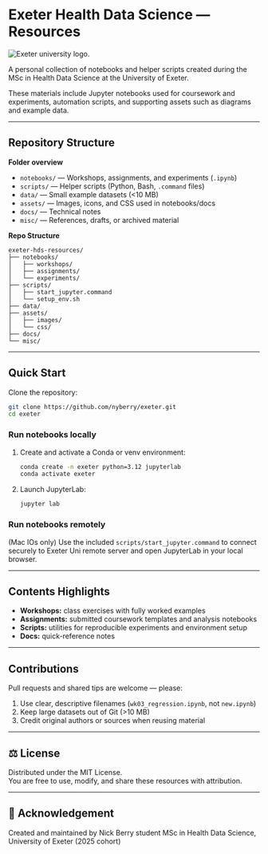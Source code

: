 # Exeter Health Data Science — Resources

<picture>
  <source media="(prefers-color-scheme: dark)" srcset="https://www.exeter.ac.uk/v8media/recruitmentsites/images/homepage/uoe-logo.svg">
  <source media="(prefers-color-scheme: light)" srcset="https://www.exeter.ac.uk/v8media/recruitmentsites/images/homepage/uoe-logo.svg">
  <img alt="Exeter university logo." src="https://www.exeter.ac.uk/v8media/recruitmentsites/images/homepage/uoe-logo.svg">
</picture>

A personal collection of notebooks and helper scripts created during the MSc in Health Data Science at the
University of Exeter.

These materials include Jupyter notebooks used for coursework and
experiments, automation scripts, and supporting assets such as diagrams and example data.

---

## Repository Structure

**Folder overview**

- `notebooks/` — Workshops, assignments, and experiments (`.ipynb`)
- `scripts/` — Helper scripts (Python, Bash, `.command` files)
- `data/` — Small example datasets (<10 MB)
- `assets/` — Images, icons, and CSS used in notebooks/docs
- `docs/` — Technical notes
- `misc/` — References, drafts, or archived material

**Repo Structure**

~~~
exeter-hds-resources/
├── notebooks/
│   ├── workshops/
│   ├── assignments/
│   └── experiments/
├── scripts/
│   ├── start_jupyter.command
│   └── setup_env.sh
├── data/
├── assets/
│   ├── images/
│   └── css/
├── docs/
└── misc/
~~~

---

## Quick Start

Clone the repository:

~~~bash
git clone https://github.com/nyberry/exeter.git
cd exeter
~~~

### Run notebooks locally

1. Create and activate a Conda or venv environment:

   ~~~bash
   conda create -n exeter python=3.12 jupyterlab
   conda activate exeter
   ~~~

2. Launch JupyterLab:

   ~~~bash
   jupyter lab
   ~~~

### Run notebooks remotely

(Mac IOs only) Use the included `scripts/start_jupyter.command` to connect securely to
Exeter Uni remote server and open JupyterLab in your local browser.

---

## Contents Highlights

- **Workshops:** class exercises with fully worked examples  
- **Assignments:** submitted coursework templates and analysis notebooks  
- **Scripts:** utilities for reproducible experiments and environment setup  
- **Docs:** quick-reference notes  

---

## Contributions

Pull requests and shared tips are welcome — please:

1. Use clear, descriptive filenames (`wk03_regression.ipynb`, not `new.ipynb`)
2. Keep large datasets out of Git (>10 MB)
3. Credit original authors or sources when reusing material

---

## ⚖️ License

Distributed under the MIT License.  
You are free to use, modify, and share these resources with attribution.

---

## 🏫 Acknowledgement

Created and maintained by Nick Berry
student
MSc in Health Data Science, University of Exeter (2025 cohort)
